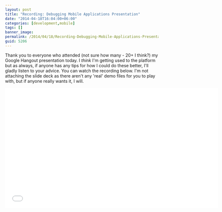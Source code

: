 ```yaml
---
layout: post
title: "Recording: Debugging Mobile Applications Presentation"
date: "2014-04-18T16:04:00+06:00"
categories: [development,mobile]
tags: []
banner_image: 
permalink: /2014/04/18/Recording-Debugging-Mobile-Applications-Presentation
guid: 5206
---
```


<p>
Thank you to everyone who attended (not sure how many - 20+ I think?) my Google Hangout presentation today. I <i>think</i> I'm getting used to the platform but as always, if anyone has any tips for how I could do these better, I'll gladly listen to your advice. You can watch the recording below. I'm not attaching the slide deck as there aren't any 'real' demo files for you to play with, but if anyone really wants it, I will.
</p>
<!--more-->
<iframe width="700" height="394" src="//www.youtube.com/embed/IouRD05fqmo?rel=0" frameborder="0" allowfullscreen></iframe>
